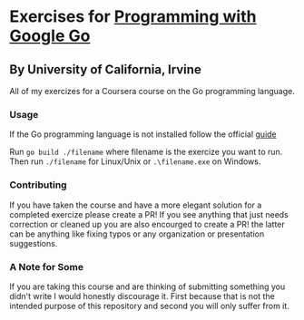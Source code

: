 # Exercises for [Programming with Google Go](https://www.coursera.org/specializations/google-golang)

## By University of California, Irvine

All of my exercizes for a Coursera course on the Go programming language.

### Usage

If the Go programming language is not installed follow the official [guide](https://go.dev/doc/install)

Run `go build ./filename` where filename is the exercize you want to run. Then run `./filename` for
Linux/Unix or `.\filename.exe` on Windows.

### Contributing

If you have taken the course and have a more elegant solution for a completed exercize please create
a PR! If you see anything that just needs correction or cleaned up you are also encourged to create a PR!
the latter can be anything like fixing typos or any organization or presentation suggestions.

### A Note for Some

If you are taking this course and are thinking of submitting something you didn't write I would
honestly discourage it. First because that is not the intended purpose of this repository and second
you will only suffer from it.
